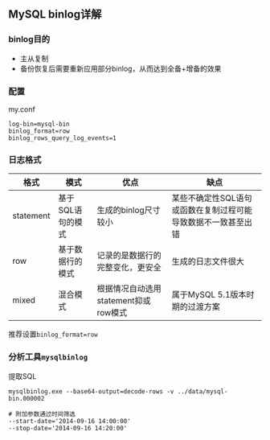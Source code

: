 ## MySQL binlog详解

### binlog目的

* 主从复制
* 备份恢复后需要重新应用部分binlog，从而达到全备+增备的效果

### 配置

my.conf

```
log-bin=mysql-bin
binlog_format=row
binlog_rows_query_log_events=1
```

### 日志格式

| 格式      | 模式              | 优点                                 | 缺点                                                         |
| --------- | ----------------- | ------------------------------------ | ------------------------------------------------------------ |
| statement | 基于SQL语句的模式 | 生成的binlog尺寸较小                 | 某些不确定性SQL语句或函数在复制过程可能导致数据不一致甚至出错 |
| row       | 基于数据行的模式  | 记录的是数据行的完整变化，更安全     | 生成的日志文件很大                                           |
| mixed     | 混合模式          | 根据情况自动选用statement抑或row模式 | 属于MySQL 5.1版本时期的过渡方案                              |

推荐设置`binlog_format=row`

### 分析工具`mysqlbinlog`

提取SQL

```
mysqlbinlog.exe --base64-output=decode-rows -v ../data/mysql-bin.000002

# 附加参数通过时间筛选
--start-date='2014-09-16 14:00:00' 
--stop-date='2014-09-16 14:20:00' 
```

